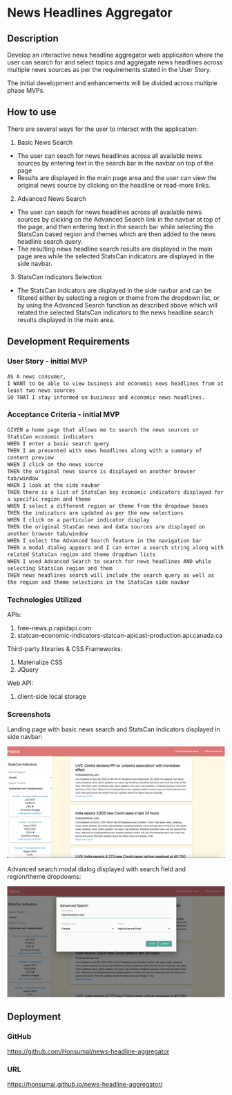 # News Headlines Aggregator

## Description

Develop an interactive news headline aggregator web applicaiton where the user can search for and select topics and aggregate news headlines across multiple news sources as per the requirements stated in the User Story.

The initial development and enhancements will be divided across multiple phase MVPs.

## How to use

There are several ways for the user to interact with the application:

1. Basic News Search

- The user can seach for news headlines across all available news sources by entering text in the search bar in the navbar on top of the page
- Results are displayed in the main page area and the user can view the original news source by clicking on the headline or read-more links.

2. Advanced News Search

- The user can seach for news headlines across all available news sources by clicking on the Advanced Search link in the navbar at top of the page, and then entering text in the search bar while selecting the StatsCan based region and themes which are then added to the news headline search query.
- The resulting news headline search results are displayed in the main page area while the selected StatsCan indicators are displayed in the side navbar.

3. StatsCan Indicators Selection

- The StatsCan indicators are displayed in the side navbar and can be filtered either by selecting a region or theme from the dropdown list, or by using the Advanced Search function as described above which will related the selected StatsCan indicators to the news headline search results displayed in the main area.

## Development Requirements

### User Story - initial MVP

```
AS A news consumer,
I WANT to be able to view business and economic news headlines from at least two news sources
SO THAT I stay informed on business and economic news headlines.
```
### Acceptance Criteria - initial MVP

```
GIVEN a home page that allows me to search the news sources or StatsCan economic indicators
WHEN I enter a basic search query
THEN I am presented with news headlines along with a summary of content preview
WHEN I click on the news source
THEN the original news source is displayed on another browser tab/window
WHEN I look at the side navbar 
THEN there is a list of StatsCan key economic indicators displayed for a specific region and theme
WHEN I select a different region or theme from the dropdown boxes
THEN the indicators are updated as per the new selections
WHEN I click on a particular indicator display
THEN the original StasCan news and data sources are displayed on another browser tab/window
WHEN I select the Advanced Search feature in the navigation bar
THEN a modal dialog appears and I can enter a search string along with related StatsCan region and theme dropdown lists
WHEN I used Advanced Search to search for news headlines AND while selecting StatsCan region and them
THEN news headlines search will include the search query as well as the region and theme selections in the StatsCan side navbar
```
### Technologies Utilized

APIs:

1. free-news.p.rapidapi.com
2. statcan-economic-indicators-statcan-apicast-production.api.canada.ca

Third-party libraries & CSS Frameworks:
1. Materialize CSS
2. JQuery

Web API:
1. client-side local storage

### Screenshots

Landing page with basic news search and StatsCan indicators displayed in side navbar:

![Landing page with basic news search and StatsCan indicators displayed in side navbar](./assets/images/screenshot1.png)

Advanced search modal dialog displayed with search field and region/theme dropdowns:

![Advanced search modal dialog displayed with search field and region/theme dropdowns](./assets/images/screenshot2.png)

## Deployment

### GitHub

https://github.com/Honsumal/news-headline-aggregator

### URL

https://honsumal.github.io/news-headline-aggregator/


